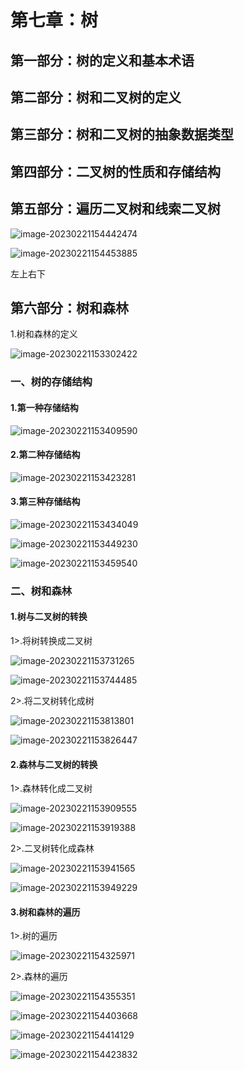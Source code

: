 # 第七章：树

## 第一部分：树的定义和基本术语

## 第二部分：树和二叉树的定义

## 第三部分：树和二叉树的抽象数据类型

## 第四部分：二叉树的性质和存储结构

## 第五部分：遍历二叉树和线索二叉树

![image-20230221154442474](/home/shizhanli/.config/Typora/typora-user-images/image-20230221154442474.png)

![image-20230221154453885](/home/shizhanli/.config/Typora/typora-user-images/image-20230221154453885.png)

左上右下

## 第六部分：树和森林

1.树和森林的定义

![image-20230221153302422](/home/shizhanli/.config/Typora/typora-user-images/image-20230221153302422.png)

### 一、树的存储结构

#### 1.第一种存储结构

![image-20230221153409590](/home/shizhanli/.config/Typora/typora-user-images/image-20230221153409590.png)

#### 2.第二种存储结构

![image-20230221153423281](/home/shizhanli/.config/Typora/typora-user-images/image-20230221153423281.png)

#### 3.第三种存储结构

![image-20230221153434049](/home/shizhanli/.config/Typora/typora-user-images/image-20230221153434049.png)



![image-20230221153449230](/home/shizhanli/.config/Typora/typora-user-images/image-20230221153449230.png)



![image-20230221153459540](/home/shizhanli/.config/Typora/typora-user-images/image-20230221153459540.png)

### 二、树和森林

#### 1.树与二叉树的转换

1>.将树转换成二叉树

![image-20230221153731265](/home/shizhanli/.config/Typora/typora-user-images/image-20230221153731265.png)

![image-20230221153744485](/home/shizhanli/.config/Typora/typora-user-images/image-20230221153744485.png)

2>.将二叉树转化成树

![image-20230221153813801](/home/shizhanli/.config/Typora/typora-user-images/image-20230221153813801.png)

![image-20230221153826447](/home/shizhanli/.config/Typora/typora-user-images/image-20230221153826447.png)

#### 2.森林与二叉树的转换

1>.森林转化成二叉树

![image-20230221153909555](/home/shizhanli/.config/Typora/typora-user-images/image-20230221153909555.png)

![image-20230221153919388](/home/shizhanli/.config/Typora/typora-user-images/image-20230221153919388.png)

2>.二叉树转化成森林

![image-20230221153941565](/home/shizhanli/.config/Typora/typora-user-images/image-20230221153941565.png)

![image-20230221153949229](/home/shizhanli/.config/Typora/typora-user-images/image-20230221153949229.png)

#### 3.树和森林的遍历

1>.树的遍历

![image-20230221154325971](/home/shizhanli/.config/Typora/typora-user-images/image-20230221154325971.png)

2>.森林的遍历

![image-20230221154355351](/home/shizhanli/.config/Typora/typora-user-images/image-20230221154355351.png)

![image-20230221154403668](/home/shizhanli/.config/Typora/typora-user-images/image-20230221154403668.png)

![image-20230221154414129](/home/shizhanli/.config/Typora/typora-user-images/image-20230221154414129.png)

![image-20230221154423832](/home/shizhanli/.config/Typora/typora-user-images/image-20230221154423832.png)